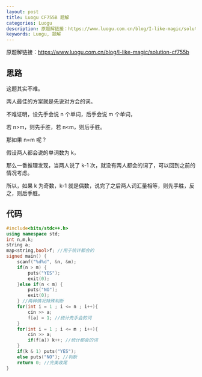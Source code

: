 ```yaml
---
layout: post
title: Luogu CF755B 题解
categories: Luogu
description: 原题解链接：https://www.luogu.com.cn/blog/I-like-magic/solution-cf755b
keywords: Luogu, 题解
---
```


原题解链接：<https://www.luogu.com.cn/blog/I-like-magic/solution-cf755b>

## 思路

这题其实不难。

两人最佳的方案就是先说对方会的词。

不难证明，设先手会说 n 个单词，后手会说 m 个单词，

若 n>m，则先手胜，若 n<m，则后手胜。

那如果 n=m 呢？

假设两人都会说的单词数为 k，

那么一番推理发现，当两人说了 k-1 次，就没有两人都会的词了，可以回到之前的情况考虑。

所以，如果 k 为奇数，k-1 就是偶数，说完了之后两人词汇量相等，则先手胜，反之，则后手胜。

## 代码

```cpp
#include<bits/stdc++.h>
using namespace std;
int n,m,k;
string a;
map<string,bool>f; //用于统计都会的
signed main() {
	scanf("%d%d", &n, &m);
	if(n > m) {
		puts("YES");
		exit(0);
	}else if(n < m) {
		puts("NO");
		exit(0);
	} //两种情况特殊判断
	for(int i = 1 ; i <= n ; i++){
		cin >> a;
		f[a] = 1; //统计先手会的词
	}
	for(int i = 1 ; i <= m ; i++){
		cin >> a;
		if(f[a]) k++; //统计都会的词
	}
	if(k & 1) puts("YES");
	else puts("NO"); //判断
	return 0; //完美收尾
}
```

